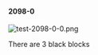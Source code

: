 #### 2098-0
![test-2098-0-0.png](https://github.com/lil-lab/nlvr/raw/master/nlvr/test/images/2/test-2098-0-0.png "test-2098-0-0.png")

There are 3 black blocks